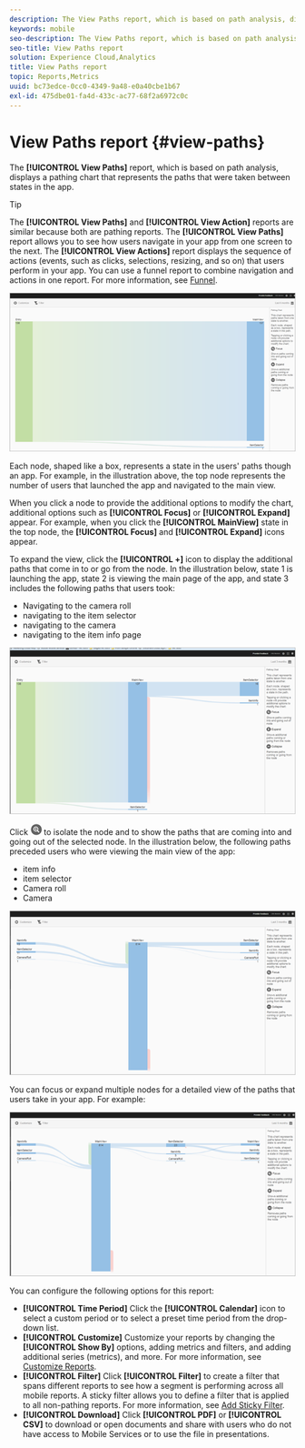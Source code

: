 ```yaml
---
description: The View Paths report, which is based on path analysis, displays a pathing chart that represents the paths that were taken between states in the app.
keywords: mobile
seo-description: The View Paths report, which is based on path analysis, displays a pathing chart that represents the paths that were taken between states in the app.
seo-title: View Paths report
solution: Experience Cloud,Analytics
title: View Paths report
topic: Reports,Metrics
uuid: bc73edce-0cc0-4349-9a48-e0a40cbe1b67
exl-id: 475dbe01-fa4d-433c-ac77-68f2a6972c0c
---
```

# View Paths report {#view-paths}

The **[!UICONTROL View Paths]** report, which is based on path analysis, displays a pathing chart that represents the paths that were taken between states in the app.

>[!TIP]
>
>The **[!UICONTROL View Paths]** and **[!UICONTROL View Action]** reports are similar because both are pathing reports. The **[!UICONTROL View Paths]** report allows you to see how users navigate in your app from one screen to the next. The **[!UICONTROL View Actions]** report displays the sequence of actions (events, such as clicks, selections, resizing, and so on) that users perform in your app. You can use a funnel report to combine navigation and actions in one report. For more information, see [Funnel](/help/using/usage/reports-funnel.md).

![view paths](assets/view_paths.png)

Each node, shaped like a box, represents a state in the users' paths though an app. For example, in the illustration above, the top node represents the number of users that launched the app and navigated to the main view.

When you click a node to provide the additional options to modify the chart, additional options such as **[!UICONTROL Focus]** or **[!UICONTROL Expand]** appear. For example, when you click the **[!UICONTROL MainView]** state in the top node, the **[!UICONTROL Focus]** and **[!UICONTROL Expand]** icons appear.

To expand the view, click the **[!UICONTROL +]** icon to display the additional paths that come in to or go from the node. In the illustration below, state 1 is launching the app, state 2 is viewing the main page of the app, and state 3 includes the following paths that users took:

* Navigating to the camera roll
* navigating to the item selector
* navigating to the camera
* navigating to the item info page

![](assets/view_paths_expand.png)

Click ![focus icon](assets/icon_focus.png) to isolate the node and to show the paths that are coming into and going out of the selected node. In the illustration below, the following paths preceded users who were viewing the main view of the app:

* item info
* item selector
* Camera roll
* Camera

![view path focus](assets/view_paths_focus.png)

You can focus or expand multiple nodes for a detailed view of the paths that users take in your app. For example:

![view path multi](assets/view_paths_mult.png)

You can configure the following options for this report:

* **[!UICONTROL Time Period]**
    Click the **[!UICONTROL Calendar]** icon to select a custom period or to select a preset time period from the drop-down list.
* **[!UICONTROL Customize]**
    Customize your reports by changing the **[!UICONTROL Show By]** options, adding metrics and filters, and adding additional series (metrics), and more. For more information, see [Customize Reports](/help/using/usage/reports-customize/reports-customize.md).
* **[!UICONTROL Filter]**
    Click **[!UICONTROL Filter]** to create a filter that spans different reports to see how a segment is performing across all mobile reports. A sticky filter allows you to define a filter that is applied to all non-pathing reports. For more information, see [Add Sticky Filter](/help/using/usage/reports-customize/t-sticky-filter.md).
* **[!UICONTROL Download]**
    Click **[!UICONTROL PDF]** or **[!UICONTROL CSV]** to download or open documents and share with users who do not have access to Mobile Services or to use the file in presentations.
